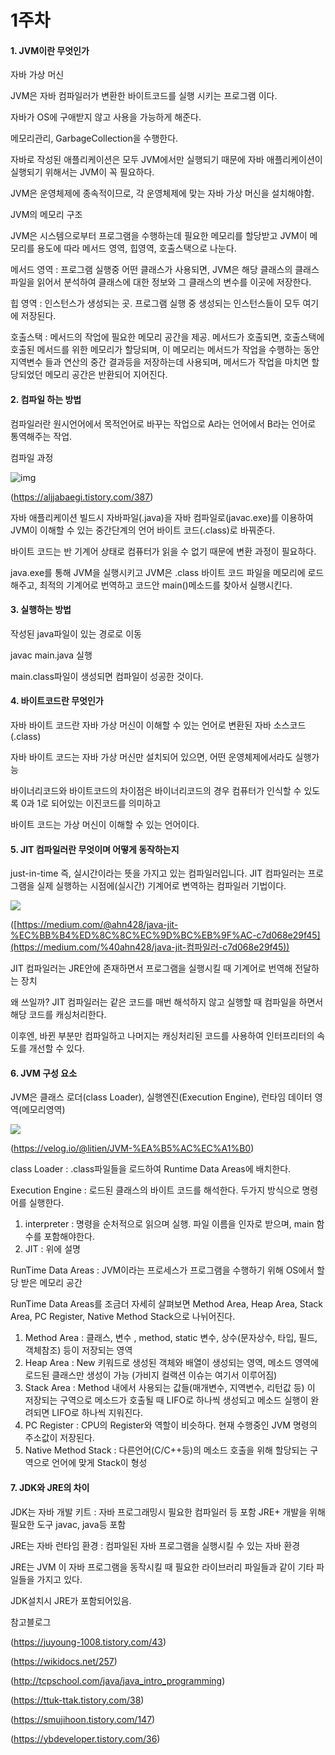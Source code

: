 # 1주차

#### 1. JVM이란 무엇인가

자바 가상 머신 

JVM은 자바 컴파일러가 변환한 바이트코드를 실행 시키는 프로그램 이다.

자바가 OS에 구애받지 않고 사용을 가능하게 해준다. 

메모리관리, GarbageCollection을 수행한다.

자바로 작성된 애플리케이션은 모두 JVM에서만 실행되기 때문에 자바 애플리케이션이 실행되기 위해서는 JVM이 꼭 필요하다.

JVM은 운영체제에 종속적이므로, 각 운영체제에 맞는 자바 가상 머신을 설치해야함.

JVM의 메모리 구조

JVM은 시스템으로부터 프로그램을 수행하는데 필요한 메모리를 할당받고 JVM이 메모리를 용도에 따라 메서드 영역, 힙영역, 호출스택으로 나눈다.

메서드 영역 : 프로그램 실행중 어떤 클래스가 사용되면, JVM은 해당 클래스의 클래스 파일을 읽어서 분석하여 클래스에 대한 정보와 그 클래스의 변수를 이곳에 저장한다.

힙 영역 : 인스턴스가 생성되는 곳. 프로그램 실행 중 생성되는 인스턴스들이 모두 여기에 저장된다.

호출스택 : 메서드의 작업에 필요한 메모리 공간을 제공. 메서드가 호출되면, 호출스택에 호출된 메서드를 위한 메모리가 할당되며, 이 메모리는 메서드가 작업을 수행하는 동안 지역변수 들과 연산의 중간 결과등을 저장하는데 사용되며, 메서드가 작업을 마치면 할당되었던 메모리 공간은 반환되어 지어진다.



#### 2. 컴파일 하는 방법

컴파일러란 원시언어에서 목적언어로 바꾸는 작업으로 A라는 언어에서 B라는 언어로 통역해주는 작업.

컴파일 과정

![img](https://t1.daumcdn.net/cfile/tistory/991D064B5AE999D512)

(https://aljjabaegi.tistory.com/387)

자바 애플리케이션 빌드시 자바파일(.java)을 자바 컴파일로(javac.exe)를 이용하여 JVM이 이해할 수 있는 중간단계의 언어 바이트 코드(.class)로 바꿔준다.

바이트 코드는 반 기계어 상태로 컴퓨터가 읽을 수 없기 때문에 변환 과정이 필요하다.

java.exe를 통해 JVM을 실행시키고 JVM은 .class 바이트 코드 파일을 메모리에 로드해주고, 최적의 기계어로 번역하고 코드안 main()메소드를 찾아서 실행시킨다.



#### 3. 실행하는 방법

작성된 java파일이 있는 경로로 이동

javac main.java 실행

main.class파일이 생성되면 컴파일이 성공한 것이다.



#### 4. 바이트코드란 무엇인가

자바 바이트 코드란 자바 가상 머신이 이해할 수 있는 언어로 변환된 자바 소스코드 (.class)

자바 바이트 코드는 자바 가상 머신만 설치되어 있으면, 어떤 운영체제에서라도 실행가능

바이너리코드와 바이트코드의 차이점은 바이너리코드의 경우 컴퓨터가 인식할 수 있도록 0과 1로 되어있는 이진코드를 의미하고

바이트 코드는 가상 머신이 이해할 수 있는 언어이다.



#### 5. JIT 컴파일러란 무엇이며 어떻게 동작하는지

just-in-time 즉, 실시간이라는 뜻을 가지고 있는 컴파일러입니다. JIT 컴파일러는 프로그램을 실제 실행하는 시점에(실시간) 기계어로 변역하는 컴파일러 기법이다.

<img src="https://miro.medium.com/max/700/1*VFo0CC-chzvqJk6sls6ukQ.png">

([https://medium.com/@ahn428/java-jit-%EC%BB%B4%ED%8C%8C%EC%9D%BC%EB%9F%AC-c7d068e29f45](https://medium.com/%40ahn428/java-jit-컴파일러-c7d068e29f45))

JIT 컴파일러는 JRE안에 존재하면서 프로그램을 실행시킬 때 기계어로 번역해 전달하는 장치

왜 쓰일까? JIT 컴파일러는 같은 코드를 매번 해석하지 않고 실행할 때 컴파일을 하면서 해당 코드를 캐싱처리한다.

이후엔, 바뀐 부분만 컴파일하고 나머지는 캐싱처리된 코드를 사용하여 인터프리터의 속도를 개선할 수 있다.

#### 6. JVM 구성 요소

JVM은 클래스 로더(class Loader), 실행엔진(Execution Engine), 런타임 데이터 영역(메모리영역)



<img src="https://media.vlpt.us/images/litien/post/a65da4a8-5dc4-422b-b91e-cafeafe464d3/image.png">

(https://velog.io/@litien/JVM-%EA%B5%AC%EC%A1%B0)



class Loader : .class파일들을 로드하여 Runtime Data Areas에 배치한다.

Execution Engine : 로드된 클래스의 바이트 코드를 해석한다. 두가지 방식으로 명령어를 실행한다.

1. interpreter : 명령을 순처적으로 읽으며 실행. 파일 이름을 인자로 받으며, main 함수를 포함해야한다.
2. JIT : 위에 설명

RunTime Data Areas : JVM이라는 프로세스가 프로그램을 수행하기 위해 OS에서 할당 받은 메모리 공간

RunTime Data Areas를 조금더 자세히 살펴보면 Method Area, Heap Area, Stack Area, PC Register, Native Method Stack으로 나뉘어진다.

1. Method Area : 클래스, 변수 , method, static 변수, 상수(문자상수, 타입, 필드, 객체참조) 등이 저장되는 영역
2. Heap Area : New 키워드로 생성된 객체와 배열이 생성되는 영역, 메소드 영역에 로드된 클래스만 생성이 가능 (가비지 컬랙션 이슈는 여기서 이루어짐)
3. Stack Area : Method 내에서 사용되는 값들(매개변수, 지역변수, 리턴값 등) 이 저장되는 구역으로 메소드가 호출될 때 LIFO로 하나씩 생성되고 메소드 실행이 완려되면 LIFO로 하나씩 지워진다.
4. PC Register : CPU의 Register와 역할이 비슷하다. 현재 수행중인 JVM 명령의 주소값이 저장된다.
5. Native Method Stack : 다른언어(C/C++등)의 메소드 호출을 위해 할당되는 구역으로 언어에 맞게 Stack이 형성 

#### 7. JDK와 JRE의 차이

JDK는 자바 개발 키트 : 자바 프로그래밍시 필요한 컴파일러 등 포함 JRE+ 개발을 위해 필요한 도구 javac, java등 포함

JRE는 자바 런타임 환경 : 컴파일된 자바 프로그램을 실행시킬 수 있는 자바 환경

JRE는 JVM 이 자바 프로그램을 동작시킬 때 필요한 라이브러리 파일들과 같이 기타 파일들을 가지고 있다.

JDK설치시 JRE가 포함되어있음.

참고블로그

(https://juyoung-1008.tistory.com/43)

(https://wikidocs.net/257)

(http://tcpschool.com/java/java_intro_programming)

(https://ttuk-ttak.tistory.com/38)

(https://smujihoon.tistory.com/147)

(https://ybdeveloper.tistory.com/36)